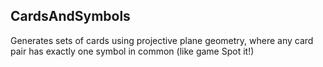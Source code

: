 CardsAndSymbols
----------------

Generates sets of cards using projective plane geometry, where any card pair has exactly one symbol in common (like game Spot it!)
